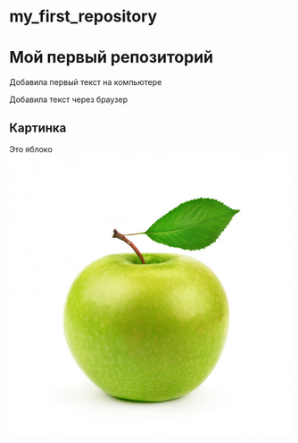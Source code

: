 # my_first_repository
# Мой первый репозиторий
Добавила первый текст на компьютере

Добавила текст через браузер 

## Картинка
Это яблоко
![Яблоко](apple.jpg)